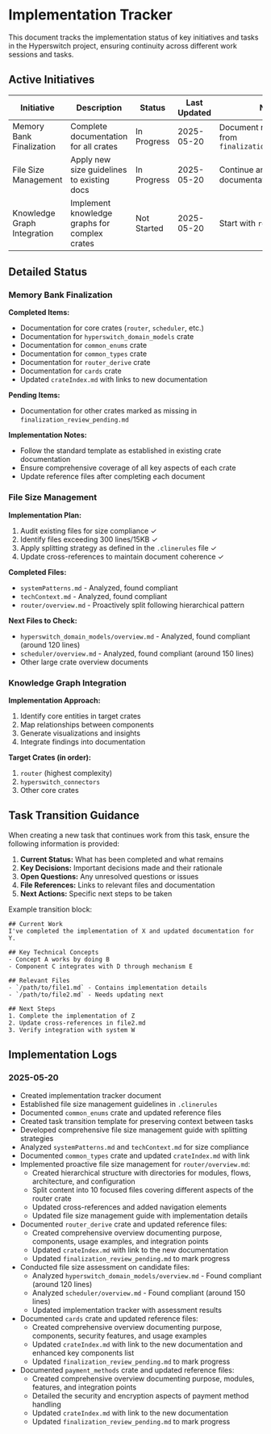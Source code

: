 # Implementation Tracker

This document tracks the implementation status of key initiatives and tasks in the Hyperswitch project, ensuring continuity across different work sessions and tasks.

## Active Initiatives

| Initiative | Description | Status | Last Updated | Next Steps |
|------------|-------------|--------|--------------|------------|
| Memory Bank Finalization | Complete documentation for all crates | In Progress | 2025-05-20 | Document remaining crates from `finalization_review_pending.md` |
| File Size Management | Apply new size guidelines to existing docs | In Progress | 2025-05-20 | Continue analyzing other crate documentation files |
| Knowledge Graph Integration | Implement knowledge graphs for complex crates | Not Started | 2025-05-20 | Start with `router` crate |

## Detailed Status

### Memory Bank Finalization

**Completed Items:**
- Documentation for core crates (`router`, `scheduler`, etc.)
- Documentation for `hyperswitch_domain_models` crate
- Documentation for `common_enums` crate
- Documentation for `common_types` crate
- Documentation for `router_derive` crate
- Documentation for `cards` crate
- Updated `crateIndex.md` with links to new documentation

**Pending Items:**
- Documentation for other crates marked as missing in `finalization_review_pending.md`

**Implementation Notes:**
- Follow the standard template as established in existing crate documentation
- Ensure comprehensive coverage of all key aspects of each crate
- Update reference files after completing each document

### File Size Management

**Implementation Plan:**
1. Audit existing files for size compliance ✓
2. Identify files exceeding 300 lines/15KB ✓
3. Apply splitting strategy as defined in the `.clinerules` file ✓
4. Update cross-references to maintain document coherence ✓

**Completed Files:**
- `systemPatterns.md` - Analyzed, found compliant
- `techContext.md` - Analyzed, found compliant
- `router/overview.md` - Proactively split following hierarchical pattern

**Next Files to Check:**
- `hyperswitch_domain_models/overview.md` - Analyzed, found compliant (around 120 lines)
- `scheduler/overview.md` - Analyzed, found compliant (around 150 lines) 
- Other large crate overview documents

### Knowledge Graph Integration

**Implementation Approach:**
1. Identify core entities in target crates
2. Map relationships between components
3. Generate visualizations and insights
4. Integrate findings into documentation

**Target Crates (in order):**
1. `router` (highest complexity)
2. `hyperswitch_connectors`
3. Other core crates

## Task Transition Guidance

When creating a new task that continues work from this task, ensure the following information is provided:

1. **Current Status:** What has been completed and what remains
2. **Key Decisions:** Important decisions made and their rationale
3. **Open Questions:** Any unresolved questions or issues
4. **File References:** Links to relevant files and documentation
5. **Next Actions:** Specific next steps to be taken

Example transition block:

```
## Current Work
I've completed the implementation of X and updated documentation for Y.

## Key Technical Concepts
- Concept A works by doing B
- Component C integrates with D through mechanism E

## Relevant Files
- `/path/to/file1.md` - Contains implementation details
- `/path/to/file2.md` - Needs updating next

## Next Steps
1. Complete the implementation of Z
2. Update cross-references in file2.md
3. Verify integration with system W
```

## Implementation Logs

### 2025-05-20
- Created implementation tracker document
- Established file size management guidelines in `.clinerules`
- Documented `common_enums` crate and updated reference files
- Created task transition template for preserving context between tasks
- Developed comprehensive file size management guide with splitting strategies
- Analyzed `systemPatterns.md` and `techContext.md` for size compliance
- Documented `common_types` crate and updated `crateIndex.md` with link
- Implemented proactive file size management for `router/overview.md`:
  - Created hierarchical structure with directories for modules, flows, architecture, and configuration
  - Split content into 10 focused files covering different aspects of the router crate
  - Updated cross-references and added navigation elements
  - Updated file size management guide with implementation details
- Documented `router_derive` crate and updated reference files:
  - Created comprehensive overview documenting purpose, components, usage examples, and integration points
  - Updated `crateIndex.md` with link to the new documentation
  - Updated `finalization_review_pending.md` to mark progress
- Conducted file size assessment on candidate files:
  - Analyzed `hyperswitch_domain_models/overview.md` - Found compliant (around 120 lines)
  - Analyzed `scheduler/overview.md` - Found compliant (around 150 lines)
  - Updated implementation tracker with assessment results
- Documented `cards` crate and updated reference files:
  - Created comprehensive overview documenting purpose, components, security features, and usage examples
  - Updated `crateIndex.md` with link to the new documentation and enhanced key components list
  - Updated `finalization_review_pending.md` to mark progress
- Documented `payment_methods` crate and updated reference files:
  - Created comprehensive overview documenting purpose, modules, features, and integration points
  - Detailed the security and encryption aspects of payment method handling
  - Updated `crateIndex.md` with link to the new documentation
  - Updated `finalization_review_pending.md` to mark progress
